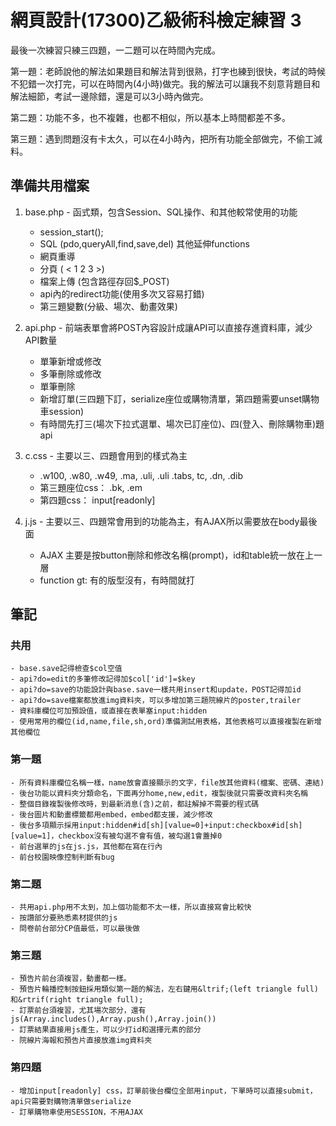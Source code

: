 # 網頁設計(17300)乙級術科檢定練習 3
最後一次練習只練三四題，一二題可以在時間內完成。

第一題：老師說他的解法如果題目和解法背到很熟，打字也練到很快，考試的時候不犯錯一次打完，可以在時間內(4小時)做完。我的解法可以讓我不刻意背題目和解法細節，考試一邊除錯，還是可以3小時內做完。

第二題：功能不多，也不複雜，也都不相似，所以基本上時間都差不多。

第三題：遇到問題沒有卡太久，可以在4小時內，把所有功能全部做完，不偷工減料。

## 準備共用檔案
1. base.php - 函式類，包含Session、SQL操作、和其他較常使用的功能
    - session_start();
    - SQL (pdo,queryAll,find,save,del) 其他延伸functions
    - 網頁重導
    - 分頁 ( < 1 2 3 >)
    - 檔案上傳 (包含路徑存回$_POST)
    - api內的redirect功能(使用多次又容易打錯)
    - 第三題變數(分級、場次、動畫效果)

2. api.php - 前端表單會將POST內容設計成讓API可以直接存進資料庫，減少API數量
    - 單筆新增或修改
    - 多筆刪除或修改
    - 單筆刪除
    - 新增訂單(三四題下訂，serialize座位或購物清單，第四題需要unset購物車session)
    - 有時間先打三(場次下拉式選單、場次已訂座位)、四(登入、刪除購物車)題api

3. c.css - 主要以三、四題會用到的樣式為主
    - .w100, .w80, .w49, .ma, .uli, .uli .tabs, tc, .dn, .dib
    - 第三題座位css： .bk, .em
    - 第四題css： input[readonly]

4. j.js - 主要以三、四題常會用到的功能為主，有AJAX所以需要放在body最後面
    - AJAX 主要是按button刪除和修改名稱(prompt)，id和table統一放在上一層
    - function gt: 有的版型沒有，有時間就打

## 筆記
### 共用
    - base.save記得檢查$col空值
    - api?do=edit的多筆修改記得加$col['id']=$key
    - api?do=save的功能設計與base.save一樣共用insert和update，POST記得加id
    - api?do=save檔案都放進img資料夾，可以多增加第三題院線片的poster,trailer
    - 資料庫欄位可加預設值，或直接在表單塞input:hidden
    - 使用常用的欄位(id,name,file,sh,ord)準備測試用表格，其他表格可以直接複製在新增其他欄位

### 第一題
    - 所有資料庫欄位名稱一樣，name放會直接顯示的文字，file放其他資料(檔案、密碼、連結)
    - 後台功能以資料夾分類命名，下面再分home,new,edit，複製後就只需要改資料夾名稱
    - 整個目錄複製後修改時，到最新消息(含)之前，都註解掉不需要的程式碼
    - 後台圖片和動畫標籤都用embed，embed都支援，減少修改
    - 後台多項顯示採用input:hidden#id[sh][value=0]+input:checkbox#id[sh][value=1]，checkbox沒有被勾選不會有值，被勾選1會蓋掉0
    - 前台選單的js在js.js，其他都在寫在行內
    - 前台校園映像控制判斷有bug

### 第二題
    - 共用api.php用不太到，加上個功能都不太一樣，所以直接寫會比較快
    - 按讚部分要熟悉素材提供的js
    - 問卷前台部分CP值最低，可以最後做

### 第三題
    - 預告片前台須複習，動畫都一樣。
    - 預告片輪播控制按鈕採用類似第一題的解法，左右鍵用&ltrif;(left triangle full)和&rtrif(right triangle full);
    - 訂票前台須複習，尤其場次部分，還有js(Array.includes(),Array.push(),Array.join())
    - 訂票結果直接用js產生，可以少打id和選擇元素的部分
    - 院線片海報和預告片直接放進img資料夾

### 第四題
    - 增加input[readonly] css，訂單前後台欄位全部用input，下單時可以直接submit，api只需要對購物清單做serialize
    - 訂單購物車使用SESSION，不用AJAX